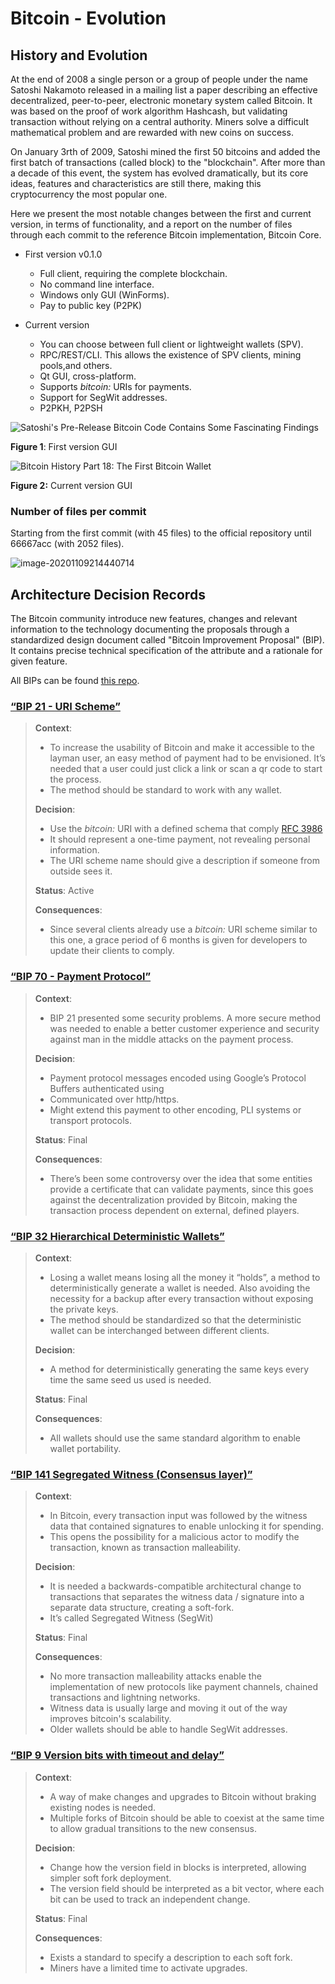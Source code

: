 # Bitcoin - Evolution

## History and Evolution

At the end of 2008 a single person or a group of people under the name Satoshi Nakamoto released in a mailing list a paper describing an effective decentralized, peer-to-peer, electronic monetary system called Bitcoin. It was based on the proof of work algorithm Hashcash, but validating transaction without relying on a central authority. Miners solve a difficult mathematical problem and are rewarded with new coins on success.

On January 3rth of 2009, Satoshi mined the first 50 bitcoins and added the first batch of transactions (called block) to the "blockchain". After more than a decade of this event, the system has evolved dramatically, but its core ideas, features and characteristics are still there, making this cryptocurrency the most popular one.

Here we present the most notable changes between the first and current version, in terms of functionality, and a report on the number of files through each commit to the reference Bitcoin implementation, Bitcoin Core.


- First version v0.1.0

  - Full client, requiring the complete blockchain. 
  - No command line interface.
  - Windows only GUI (WinForms).
  - Pay to public key (P2PK)
- Current version

  - You can choose between full client or lightweight wallets (SPV).
  - RPC/REST/CLI. This allows the existence of SPV clients, mining pools,and others.
  - Qt GUI, cross-platform.
  - Supports *bitcoin:* URIs for payments.
  - Support for SegWit addresses.
  - P2PKH, P2PSH



![Satoshi's Pre-Release Bitcoin Code Contains Some Fascinating Findings](assets/ip-bitcointalk-org_.jpeg)

**Figure 1**: First version GUI

![Bitcoin History Part 18: The First Bitcoin Wallet](assets/bitcoin-qt.png)

**Figure 2:** Current version GUI

### Number of files per commit

Starting from the first commit (with 45 files) to the official repository until 66667acc (with 2052 files).

![image-20201109214440714](assets/image-20201109214440714.png)



## Architecture Decision Records

The Bitcoin community introduce new features, changes and relevant information to the technology documenting the proposals through a standardized design document called "Bitcoin Improvement Proposal" (BIP). It contains precise technical specification of the attribute and a rationale for given feature.

All BIPs can be found [this repo](https://github.com/bitcoin/bips/blob/master/README.mediawiki).

###  [“BIP 21 - URI Scheme”](https://github.com/bitcoin/bips/blob/master/bip-0021.mediawiki)

> **Context**:
>
> - To increase the usability of Bitcoin and make it accessible to the layman user, an easy method of payment had to be envisioned. It’s needed that a user could just click a link or scan a qr code to start the process.
> - The method should be standard to work with any wallet. 
>
> **Decision**:
>
> - Use the *bitcoin:* URI with a defined schema that comply [RFC 3986](https://tools.ietf.org/html/rfc3986)
> - It should represent a one-time payment, not revealing personal information.
> - The URI scheme name should give a description if someone from outside sees it.
>
> **Status**: Active
>
> **Consequences**:
>
> - Since several clients already use a *bitcoin:* URI scheme similar to this one, a grace period of 6 months is given for developers to update their clients to comply.

### [“BIP 70 - Payment Protocol”](https://github.com/bitcoin/bips/blob/master/bip-0070.mediawiki)

> **Context**:
>
> - BIP 21 presented some security problems. A more secure method was needed to enable a better customer experience and security against man in the middle attacks on the payment process.
>
> **Decision**:
>
> - Payment protocol messages encoded using Google’s Protocol Buffers authenticated using 
> - Communicated over http/https.
> - Might extend this payment to other encoding, PLI systems or transport protocols.
>
> **Status**: Final
>
> **Consequences**:
>
> - There’s been some controversy over the idea that some entities provide a certificate that can validate payments, since this goes against the decentralization provided by Bitcoin, making the transaction process dependent on external, defined players.

 ### [“BIP 32 Hierarchical Deterministic Wallets”](https://github.com/bitcoin/bips/blob/master/bip-0032.mediawiki) 

> **Context**:
>
> - Losing a wallet means losing all the money it “holds”, a method to deterministically generate a wallet is needed. Also avoiding the necessity for a backup after every transaction without exposing the private keys.
> - The method should be standardized so that the deterministic wallet can be interchanged between different clients.
>
> **Decision**:
>
> - A method for deterministically generating the same keys every time the same seed us used is needed.
>
> **Status**: Final
>
> **Consequences**:
>
> - All wallets should use the same standard algorithm to enable wallet portability. 

### [“BIP 141 Segregated Witness (Consensus layer)”](https://github.com/bitcoin/bips/blob/master/bip-0009.mediawiki)

> **Context**:
>
> - In Bitcoin, every transaction input was followed by the witness data that contained signatures to enable unlocking it for spending. 
> - This opens the possibility for a malicious actor to modify the transaction, known as transaction malleability.
>
> **Decision**: 
>
> - It is needed a backwards-compatible architectural change to transactions that separates the witness data / signature into a separate data structure, creating a soft-fork.
> - It’s called Segregated Witness (SegWit)
>
> **Status**: Final
>
> **Consequences**:
>
> - No more transaction malleability attacks enable the implementation of new protocols like payment channels, chained transactions and lightning networks.
> - Witness data is usually large and moving it out of the way improves bitcoin's scalability.
> - Older wallets should be able to handle SegWit addresses.

### [“BIP 9 Version bits with timeout and delay”](https://github.com/bitcoin/bips/blob/master/bip-0009.mediawiki)

> **Context**:
>
> - A way of make changes and upgrades to Bitcoin without braking existing nodes is needed.
> - Multiple forks of Bitcoin should be able to coexist at the same time to allow gradual transitions to the new consensus.
>
> **Decision**:
>
> - Change how the version field in blocks is interpreted, allowing simpler soft fork deployment.
> - The version field should be interpreted as a bit vector, where each bit can be used to track an independent change. 
>
> **Status**: Final
>
> **Consequences**: 
>
> - Exists a standard to specify a description to each soft fork.
> - Miners have a limited time to activate upgrades.